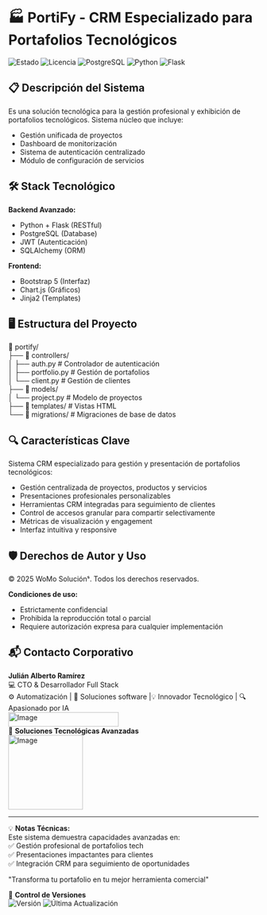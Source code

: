 # 🏭 PortiFy - CRM Especializado para Portafolios Tecnológicos

![Estado](https://img.shields.io/badge/🚀_En_Desarrollo-blue) 
![Licencia](https://img.shields.io/badge/Licencia-🔒_Privada-red)
![PostgreSQL](https://img.shields.io/badge/PostgreSQL-4169E1?logo=postgresql&logoColor=white)
![Python](https://img.shields.io/badge/Python-3776AB?logo=python&logoColor=white)
![Flask](https://img.shields.io/badge/Flask-000000?logo=flask&logoColor=white)

## 📋 Descripción del Sistema
Es una solución tecnológica para la gestión profesional y exhibición de portafolios tecnológicos. Sistema núcleo que incluye:

- Gestión unificada de proyectos
- Dashboard de monitorización
- Sistema de autenticación centralizado
- Módulo de configuración de servicios

## 🛠 Stack Tecnológico

**Backend Avanzado:**
- Python + Flask (RESTful)
- PostgreSQL (Database)
- JWT (Autenticación)
- SQLAlchemy (ORM)

**Frontend:**
- Bootstrap 5 (Interfaz)
- Chart.js (Gráficos)
- Jinja2 (Templates)

## 🖥️ Estructura del Proyecto
📁 portify/  
├── 📂 controllers/  
│   ├── auth.py       # Controlador de autenticación  
│   ├── portfolio.py  # Gestión de portafolios  
│   └── client.py     # Gestión de clientes  
├── 📂 models/  
│   └── project.py    # Modelo de proyectos  
├── 📂 templates/     # Vistas HTML  
└── 📂 migrations/    # Migraciones de base de datos  
  

## 🔍 Características Clave
Sistema CRM especializado para gestión y presentación de portafolios tecnológicos:
- Gestión centralizada de proyectos, productos y servicios
- Presentaciones profesionales personalizables
- Herramientas CRM integradas para seguimiento de clientes
- Control de accesos granular para compartir selectivamente
- Métricas de visualización y engagement
- Interfaz intuitiva y responsive

## 🛡️ Derechos de Autor y Uso
© 2025 WoMo Soluciónˢ. Todos los derechos reservados.

**Condiciones de uso:**
- Estrictamente confidencial
- Prohibida la reproducción total o parcial
- Requiere autorización expresa para cualquier implementación

## 📬 Contacto Corporativo

**Julián Alberto Ramírez**  
💻 CTO & Desarrollador Full Stack   
⚙️ Automatización | 🧩 Soluciones software |💡 Innovador Tecnológico | 🔍 Apasionado por IA  
<img width="222" height="29" alt="Image" src="https://github.com/user-attachments/assets/24519130-f605-4762-a4f2-374c450f2b64" />  
🏢 **Soluciones Tecnológicas Avanzadas**  
<img width="150" height="150" alt="Image" src="https://github.com/user-attachments/assets/09c23a95-e483-452e-880f-e7c90c222014" />
   
---

💡 **Notas Técnicas:**  
Este sistema demuestra capacidades avanzadas en:  
✅ Gestión profesional de portafolios tech  
✅ Presentaciones impactantes para clientes  
✅ Integración CRM para seguimiento de oportunidades  

"Transforma tu portafolio en tu mejor herramienta comercial"

📅 **Control de Versiones**  
![Versión](https://img.shields.io/badge/Versión-1.1.0-blue) ![Última Actualización](https://img.shields.io/badge/Actualizado-Jun_2025-green)
